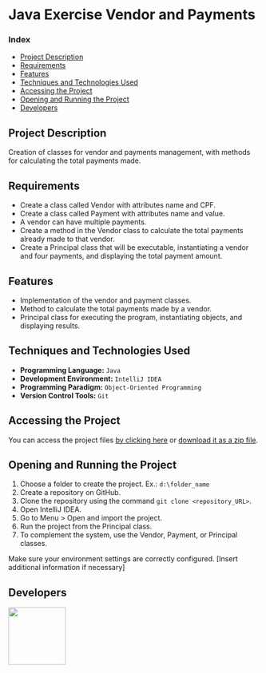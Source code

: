 # Java Exercise Vendor and Payments

### Index

- [Project Description](#project-description)
- [Requirements](#requirements)
- [Features](#features)
- [Techniques and Technologies Used](#techniques-and-technologies-used)
- [Accessing the Project](#accessing-the-project)
- [Opening and Running the Project](#opening-and-running-the-project)
- [Developers](#developers)

## Project Description

Creation of classes for vendor and payments management, with methods for calculating the total payments made.

## Requirements

- Create a class called Vendor with attributes name and CPF.
- Create a class called Payment with attributes name and value.
- A vendor can have multiple payments.
- Create a method in the Vendor class to calculate the total payments already made to that vendor.
- Create a Principal class that will be executable, instantiating a vendor and four payments, and displaying the total payment amount.

## Features

- Implementation of the vendor and payment classes.
- Method to calculate the total payments made by a vendor.
- Principal class for executing the program, instantiating objects, and displaying results.

## Techniques and Technologies Used

- **Programming Language:** ``Java``
- **Development Environment:** ``IntelliJ IDEA``
- **Programming Paradigm:** ``Object-Oriented Programming``
- **Version Control Tools:** ``Git``

## Accessing the Project

You can access the project files [by clicking here](https://github.com/asergioscosta/java-exercise-vendor-payment/tree/master/src) or [download it as a zip file](https://github.com/asergioscosta/java-exercise-vendor-payment/archive/refs/heads/master.zip).

## Opening and Running the Project

1. Choose a folder to create the project. Ex.: ``d:\folder_name``
2. Create a repository on GitHub.
3. Clone the repository using the command ``git clone <repository_URL>``.
4. Open IntelliJ IDEA.
5. Go to Menu > Open and import the project.
6. Run the project from the Principal class.
7. To complement the system, use the Vendor, Payment, or Principal classes.

Make sure your environment settings are correctly configured. [Insert additional information if necessary]

## Developers

[<img loading="lazy" src="https://avatars.githubusercontent.com/u/102989796?v=4" width=115>](https://github.com/asergioscosta)

